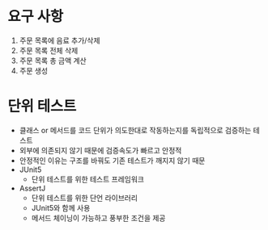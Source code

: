 # 요구 사항
1. 주문 목록에 음료 추가/삭제
2. 주문 목록 전체 삭제
3. 주문 목록 총 금액 계산
4. 주문 생성

# 단위 테스트
- 클래스 or 메서드를 코드 단위가 의도한대로 작동하는지를 독립적으로 검증하는 테스트
- 외부에 의존되지 않기 때문에 검증속도가 빠르고 안정적
- 안정적인 이유는 구조를 바꿔도 기존 테스트가 깨지지 않기 때문
- JUnit5
    - 단위 테스트를 위한 테스트 프레임워크
- AssertJ
    - 단위 테스트를 위한 단언 라이브러리
    - JUnit5와 함께 사용
    - 메서드 체이닝이 가능하고 풍부한 조건을 제공
